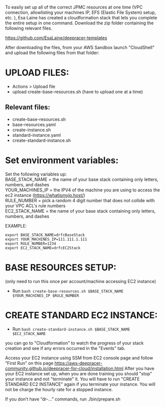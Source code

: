 
To easily set up all of the correct JPMC resources at one time (VPC connection, allowlisting your machines IP, EFS (Elastic File System) setup, etc. ), Esa Laine has created a cloudformation stack that lets you complete the entire setup in one command.  Download the zip folder containing the following relevant files.

https://github.com/EsaLaine/deepracer-templates

After downloading the files, from your AWS Sandbox launch "CloudShell" and upload the following files from that folder:

# UPLOAD FILES:
- Actions > Upload file
- upload create-base-resources.sh (have to upload one at a time)

## Relevant files:
- create-base-resources.sh
- base-resources.yaml
- create-instance.sh
- standard-instance.yaml 
- create-standard-instance.sh

# Set environment variables:
Set the following variables up:  
BASE_STACK_NAME = the name of your base stack containing only letters, numbers, and dashes  
YOUR_MACHINES_IP = the IPV4 of the machine you are using to access the ec2 instance (https://whatismyip.host/)   
RULE_NUMBER = pick a random 4 digit number that does not collide with your VPC ACL's rule numbers  
EC2_STACK_NAME = the name of your base stack containing only letters, numbers, and dashes  

EXAMPLE:
```
export BASE_STACK_NAME=drfcBaseStack
export YOUR_MACHINES_IP=111.111.1.111
export RULE_NUMBER=1234
export EC2_STACK_NAME=drfcEC2Stack
```


# BASE RESOURCES SETUP:
(only need to run this once per account/machine accessing EC2 instance)
- Run ```bash create-base-resources.sh $BASE_STACK_NAME $YOUR_MACHINES_IP $RULE_NUMBER```


# CREATE STANDARD EC2 INSTANCE:
- Run ```bash create-standard-instance.sh $BASE_STACK_NAME $EC2_STACK_NAME```

you can go to "Cloudformation" to watch the progress of your stack creation and see if any errors occurred in the "Events" tab.

Access your EC2 instance using SSM from EC2 console page and follow “First Run” on this page https://aws-deepracer-community.github.io/deepracer-for-cloud/installation.html 
After you have your EC2 instance set up, when you are done training you should "stop" your instance and not "terminate" it. You will have to run "CREATE STANDARD EC2 INSTANCE" again if you terminate your instance. You will not be charge the hourly rate for a stopped instance.

If you don’t have “dr-…” commands, run ./bin/prepare.sh


